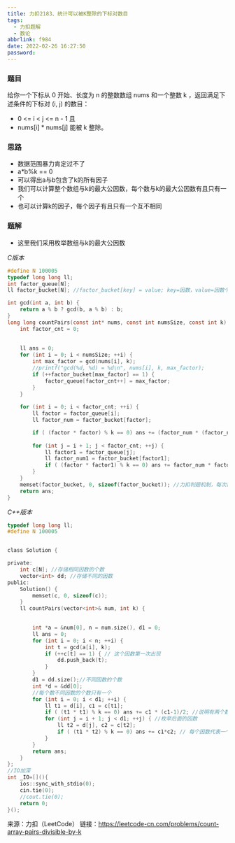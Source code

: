 ```yaml
---
title: 力扣2183、统计可以被K整除的下标对数目
tags:
  - 力扣题解
  - 数论
abbrlink: f984
date: 2022-02-26 16:27:50
password:
---
```




### 题目

给你一个下标从 0 开始、长度为 n 的整数数组 nums 和一个整数 k ，返回满足下述条件的下标对 (i, j) 的数目：
* 0 <= i < j <= n - 1 且
* nums[i] * nums[j] 能被 k 整除。
 


### 思路

* 数据范围暴力肯定过不了
* a*b%k == 0
* 可以得出a与b包含了k的所有因子
* 我们可以计算整个数组与k的最大公因数，每个数与k的最大公因数有且只有一个
* 也可以计算k的因子，每个因子有且只有一个互不相同



### 题解

* 这里我们采用枚举数组与k的最大公因数

*C版本*
~~~c
#define N 100005
typedef long long ll;
int factor_queue[N];
ll factor_bucket[N]; //factor_bucket[key] = value; key=因数，value=因数个数   

int gcd(int a, int b) {
    return a % b ? gcd(b, a % b) : b;
}
long long countPairs(const int* nums, const int numsSize, const int k) {
    int factor_cnt = 0;
 
    
    ll ans = 0;
    for (int i = 0; i < numsSize; ++i) {
        int max_factor = gcd(nums[i], k);
        //printf("gcd(%d, %d) = %d\n", nums[i], k, max_factor);
        if (++factor_bucket[max_factor] == 1) {
            factor_queue[factor_cnt++] = max_factor;
        }
    }
    
    for (int i = 0; i < factor_cnt; ++i) {
        ll factor = factor_queue[i];
        ll factor_num = factor_bucket[factor];

        if ( (factor * factor) % k == 0) ans += (factor_num * (factor_num - 1)) >> 1;
        
        for (int j = i + 1; j < factor_cnt; ++j) {
            ll factor1 = factor_queue[j];
            ll factor_num1 = factor_bucket[factor1];
            if ( (factor * factor1) % k == 0) ans += factor_num * factor_num1;
        }
    }
    memset(factor_bucket, 0, sizeof(factor_bucket)); //力扣判题机制，每次都得初始化
    return ans;
}

~~~

*C++版本*


~~~c
typedef long long ll;
#define N 100005


class Solution {

private:
    int c[N]; //存储相同因数的个数
    vector<int> dd; //存储不同的因数
public:
    Solution() {
        memset(c, 0, sizeof(c));
    }
	ll countPairs(vector<int>& num, int k) {

        
		int *a = &num[0], n = num.size(), d1 = 0; 
        ll ans = 0;
		for (int i = 0; i < n; ++i) {
			int t = gcd(a[i], k);
			if (++c[t] == 1) { // 这个因数第一次出现
                dd.push_back(t);
            }
		}
        d1 = dd.size();//不同因数的个数
        int *d = &dd[0];
        //每个数不同因数的个数只有一个
		for (int i = 0; i < d1; ++i) { 
			ll t1 = d[i], c1 = c[t1];
			if ( (t1 * t1) % k == 0) ans += c1 * (c1-1)/2; //说明有两个数含有相同的因数，那么从这个因数桶不分顺序 取 两个因数
			for (int j = i + 1; j < d1; ++j) { //枚举后面的因数
				ll t2 = d[j], c2 = c[t2];
				if ( (t1 * t2) % k == 0) ans += c1*c2; // 每个因数代表一个数
			}
		}
		return ans;
	}
};
//IO加深
int _IO=[](){
	ios::sync_with_stdio(0);
	cin.tie(0); 
    //cout.tie(0);
	return 0;
}();

~~~


















来源：力扣（LeetCode）
链接：https://leetcode-cn.com/problems/count-array-pairs-divisible-by-k
